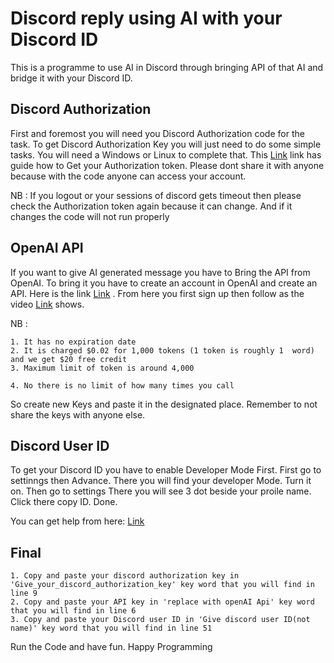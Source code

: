# Discord reply using AI with your Discord ID

This is a programme to use AI in Discord through bringing API of that AI and bridge it with your Discord ID.


## Discord Authorization
First and foremost you will need you Discord Authorization code for the task. To get Discord Authorization Key you will just need to do some simple tasks. You will need a Windows or Linux to complete that. This [Link](https://www.youtube.com/watch?v=9XJt6EbZWPU) link has guide how to Get your Authorization token. Please dont share it with anyone because with the code anyone can access your account.

NB : If you logout or your sessions of discord gets timeout then please check the Authorization token again because it can change. And if it changes the code will not run properly
## OpenAI API 
If you want to give AI generated message you have to Bring the API from OpenAI. To bring it you have to create an account in OpenAI and create an API. Here is the link [Link](https://platform.openai.com/) . From here you first sign up then follow as the video [Link](https://www.youtube.com/watch?v=EIYapGbNRwk) shows. 

NB : 
    
    1. It has no expiration date
    2. It is charged $0.02 for 1,000 tokens (1 token is roughly 1  word) and we get $20 free credit
    3. Maximum limit of token is around 4,000

    4. No there is no limit of how many times you call

So create new Keys and paste it in the designated place. Remember to not share the keys with anyone else.

## Discord User ID
To get your Discord ID you have to enable Developer Mode First. First go to settinngs then Advance. There you will find your developer Mode. Turn it on. Then go to settings There you will see 3 dot beside your proile name. Click there copy ID. Done.

You can get help from here: [Link](https://www.youtube.com/watch?v=mpbHY71NA7g)
## Final
    1. Copy and paste your discord authorization key in 'Give_your_discord_authorization_key' key word that you will find in line 9
    2. Copy and paste your API key in 'replace with openAI Api' key word that you will find in line 6
    3. Copy and paste your Discord user ID in 'Give discord user ID(not name)' key word that you will find in line 51


Run the Code and have fun.
Happy Programming
